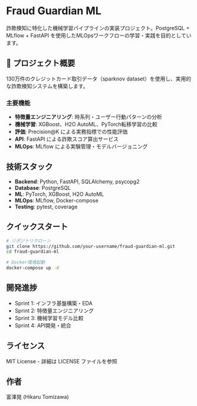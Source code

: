 # Fraud Guardian ML

詐欺検知に特化した機械学習パイプラインの実装プロジェクト。PostgreSQL + MLflow + FastAPI を使用したMLOpsワークフローの学習・実践を目的としています。

## 🎯 プロジェクト概要

130万件のクレジットカード取引データ（sparknov dataset）を使用し、実用的な詐欺検知システムを構築します。

### 主要機能
- **特徴量エンジニアリング**: 時系列・ユーザー行動パターンの分析
- **機械学習**: XGBoost、H2O AutoML、PyTorch転移学習の比較
- **評価**: Precision@K による実務指標での性能評価
- **API**: FastAPI による詐欺スコア算出サービス
- **MLOps**: MLflow による実験管理・モデルバージョニング

## 技術スタック

- **Backend**: Python, FastAPI, SQLAlchemy, psycopg2
- **Database**: PostgreSQL
- **ML**: PyTorch, XGBoost, H2O AutoML
- **MLOps**: MLflow, Docker-compose
- **Testing**: pytest, coverage

## クイックスタート

```bash
# リポジトリクローン
git clone https://github.com/your-username/fraud-guardian-ml.git
cd fraud-guardian-ml

# Docker環境起動
docker-compose up -d
```

## 開発進捗

- Sprint 1: インフラ基盤構築・EDA
- Sprint 2: 特徴量エンジニアリング
- Sprint 3: 機械学習モデル比較
- Sprint 4: API開発・統合

## ライセンス
MIT License - 詳細は LICENSE ファイルを参照

## 作者
富澤晃 (Hikaru Tomizawa)
